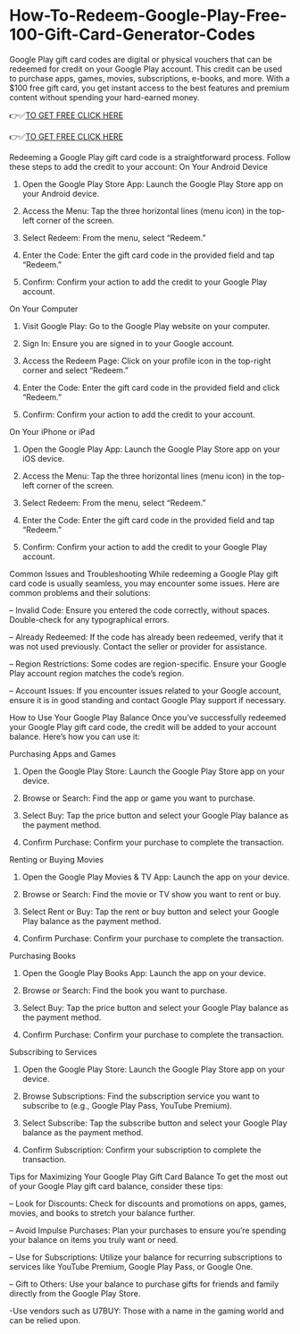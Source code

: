 # How-To-Redeem-Google-Play-Free-100-Gift-Card-Generator-Codes
Google Play gift card codes are digital or physical vouchers that can be redeemed for credit on your Google Play account. This credit can be used to purchase apps, games, movies, subscriptions, e-books, and more. With a $100 free gift card, you get instant access to the best features and premium content without spending your hard-earned money.


👉✅[TO GET FREE CLICK HERE](https://btadeal.com/g5p3pgc/)

👉✅[TO GET FREE CLICK HERE](https://btadeal.com/g5p3pgc/)


Redeeming a Google Play gift card code is a straightforward process. Follow these steps to add the credit to your account:
On Your Android Device
1. Open the Google Play Store App: Launch the Google Play Store app on your Android device.

2. Access the Menu: Tap the three horizontal lines (menu icon) in the top-left corner of the screen.

3. Select Redeem: From the menu, select “Redeem.”

4. Enter the Code: Enter the gift card code in the provided field and tap “Redeem.”

5. Confirm: Confirm your action to add the credit to your Google Play account.

On Your Computer
1. Visit Google Play: Go to the Google Play website on your computer.

2. Sign In: Ensure you are signed in to your Google account.

3. Access the Redeem Page: Click on your profile icon in the top-right corner and select “Redeem.”

4. Enter the Code: Enter the gift card code in the provided field and click “Redeem.”

5. Confirm: Confirm your action to add the credit to your account.

On Your iPhone or iPad
1. Open the Google Play App: Launch the Google Play Store app on your iOS device.

2. Access the Menu: Tap the three horizontal lines (menu icon) in the top-left corner of the screen.

3. Select Redeem: From the menu, select “Redeem.”

4. Enter the Code: Enter the gift card code in the provided field and tap “Redeem.”

5. Confirm: Confirm your action to add the credit to your Google Play account.

Common Issues and Troubleshooting
While redeeming a Google Play gift card code is usually seamless, you may encounter some issues. Here are common problems and their solutions:

– Invalid Code: Ensure you entered the code correctly, without spaces. Double-check for any typographical errors.

– Already Redeemed: If the code has already been redeemed, verify that it was not used previously. Contact the seller or provider for assistance.

– Region Restrictions: Some codes are region-specific. Ensure your Google Play account region matches the code’s region.

– Account Issues: If you encounter issues related to your Google account, ensure it is in good standing and contact Google Play support if necessary.

How to Use Your Google Play Balance
Once you’ve successfully redeemed your Google Play gift card code, the credit will be added to your account balance. Here’s how you can use it:

Purchasing Apps and Games
1. Open the Google Play Store: Launch the Google Play Store app on your device.

2. Browse or Search: Find the app or game you want to purchase.

3. Select Buy: Tap the price button and select your Google Play balance as the payment method.

4. Confirm Purchase: Confirm your purchase to complete the transaction.

Renting or Buying Movies
1. Open the Google Play Movies & TV App: Launch the app on your device.

2. Browse or Search: Find the movie or TV show you want to rent or buy.

3. Select Rent or Buy: Tap the rent or buy button and select your Google Play balance as the payment method.

4. Confirm Purchase: Confirm your purchase to complete the transaction.

Purchasing Books
1. Open the Google Play Books App: Launch the app on your device.

2. Browse or Search: Find the book you want to purchase.

3. Select Buy: Tap the price button and select your Google Play balance as the payment method.

4. Confirm Purchase: Confirm your purchase to complete the transaction.

Subscribing to Services
1. Open the Google Play Store: Launch the Google Play Store app on your device.

2. Browse Subscriptions: Find the subscription service you want to subscribe to (e.g., Google Play Pass, YouTube Premium).

3. Select Subscribe: Tap the subscribe button and select your Google Play balance as the payment method.

4. Confirm Subscription: Confirm your subscription to complete the transaction.

Tips for Maximizing Your Google Play Gift Card Balance
To get the most out of your Google Play gift card balance, consider these tips:

– Look for Discounts: Check for discounts and promotions on apps, games, movies, and books to stretch your balance further.

– Avoid Impulse Purchases: Plan your purchases to ensure you’re spending your balance on items you truly want or need.

– Use for Subscriptions: Utilize your balance for recurring subscriptions to services like YouTube Premium, Google Play Pass, or Google One.

– Gift to Others: Use your balance to purchase gifts for friends and family directly from the Google Play Store.

-Use vendors such as U7BUY: Those with a name in the gaming world and can be relied upon.
